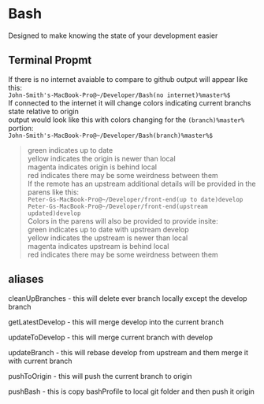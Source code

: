 # Bash

Designed to make knowing the state of your development easier

## Terminal Propmt 
If there is no internet avaiable to compare to github output will appear like this:  
  `John-Smith's-MacBook-Pro@~/Developer/Bash(no internet)%master%$`  
If connected to the internet it will change colors indicating current branchs state relative to origin  
  output would look like this with colors changing for the `(branch)%master%` portion:  
  `John-Smith's-MacBook-Pro@~/Developer/Bash(branch)%master%$`  
  >green indicates up to date  
  >yellow indicates the origin is newer than local  
  >magenta indicates origin is behind local  
  >red indicates there may be some weirdness between them  
If the remote has an upstream additional details will be provided in the parens like this:  
  `Peter-Gs-MacBook-Pro@~/Developer/front-end(up to date)develop`  
  `Peter-Gs-MacBook-Pro@~/Developer/front-end(upstream updated)develop`  
  Colors in the parens will also be provided to provide insite:  
  >green indicates up to date with upstream develop  
  >yellow indicates the upstream is newer than local  
  >magenta indicates upstream is behind local  
  >red indicates there may be some weirdness between them  

## aliases
cleanUpBranches - this will delete ever branch locally except the develop branch

getLatestDevelop - this will merge develop into the current branch

updateToDevelop - this will merge current branch with develop

updateBranch - this will rebase develop from upstream and them merge it with current branch

pushToOrigin - this will push the current branch to origin

pushBash - this is copy bashProfile to local git folder and then push it origin